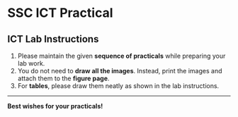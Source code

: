 # SSC ICT Practical

## ICT Lab Instructions

1. Please maintain the given **sequence of practicals** while preparing your lab work.  
2. You do not need to **draw all the images**. Instead, print the images and attach them to the **figure page**.  
3. For **tables**, please draw them neatly as shown in the lab instructions.  

---

 **Best wishes for your practicals!** 
